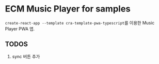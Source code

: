 # ECM Music Player for samples

`create-react-app --template cra-template-pwa-typescript`를 이용한 Music Player PWA 앱.

## TODOS

1. sync 버튼 추가

